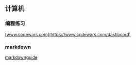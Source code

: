 ## 计算机

### 编程练习 
 
[www.codewars.com](https://www.codewars.com/dashboard)


### markdown 
[markdownguide](https://www.markdownguide.org/basic-syntax/)
